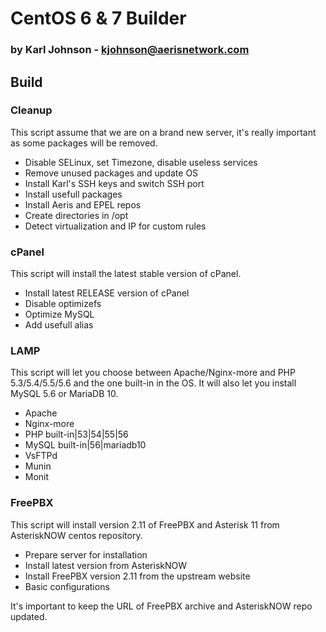 # CentOS 6 & 7 Builder
### by Karl Johnson - kjohnson@aerisnetwork.com

## Build

### Cleanup

This script assume that we are on a brand new server, it's really important as some packages will be removed.

* Disable SELinux, set Timezone, disable useless services
* Remove unused packages and update OS
* Install Karl's SSH keys and switch SSH port
* Install usefull packages
* Install Aeris and EPEL repos
* Create directories in /opt
* Detect virtualization and IP for custom rules

### cPanel

This script will install the latest stable version of cPanel.

* Install latest RELEASE version of cPanel
* Disable optimizefs
* Optimize MySQL
* Add usefull alias

### LAMP

This script will let you choose between Apache/Nginx-more and PHP 5.3/5.4/5.5/5.6 and the one built-in in the OS. It will also let you install MySQL 5.6 or MariaDB 10.

* Apache
* Nginx-more
* PHP built-in|53|54|55|56
* MySQL built-in|56|mariadb10
* VsFTPd
* Munin
* Monit

### FreePBX

This script will install version 2.11 of FreePBX and Asterisk 11 from AsteriskNOW centos repository.

* Prepare server for installation
* Install latest version from AsteriskNOW
* Install FreePBX version 2.11 from the upstream website
* Basic configurations

It's important to keep the URL of FreePBX archive and AsteriskNOW repo updated.
